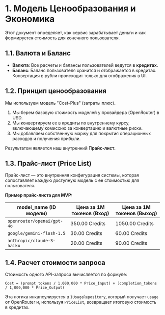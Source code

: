 # 1. Модель Ценообразования и Экономика

Этот документ определяет, как сервис зарабатывает деньги и как формируется стоимость для конечного пользователя.

## 1.1. Валюта и Баланс

*   **Валюта**: Все расчеты и балансы пользователей ведутся в **кредитах**.
*   **Баланс**: Баланс пользователя хранится и отображается в кредитах. Конвертация в рубли происходит только для отображения в UI.

## 1.2. Принцип ценообразования

Мы используем модель "Cost-Plus" (затраты плюс).

1.  Мы берем базовую стоимость моделей у провайдера (OpenRouter) в USD.
2.  Мы конвертируем ее в кредиты по внутреннему курсу, включающему комиссию за конвертацию и валютные риски.
3.  Мы добавляем собственную маржу для покрытия операционных расходов и получения прибыли.

Результатом является наш внутренний **Прайс-лист**.

## 1.3. Прайс-лист (Price List)

Прайс-лист — это внутренняя конфигурация системы, которая сопоставляет каждую доступную модель с ее стоимостью для пользователя.

**Пример прайс-листа для MVP:**

| model_name (ID модели)      | Цена за 1M токенов (Вход) | Цена за 1M токенов (Выход) |
| --------------------------- | ------------------------- | -------------------------- |
| `openrouter/openai/gpt-4o`  | 350.00 Credits            | 1050.00 Credits            |
| `google/gemini-flash-1.5`   | 30.00 Credits             | 60.00 Credits              |
| `anthropic/claude-3-haiku`  | 20.00 Credits             | 90.00 Credits              |

## 1.4. Расчет стоимости запроса

Стоимость одного API-запроса вычисляется по формуле:

`Cost = (prompt_tokens / 1,000,000 * Price_Input) + (completion_tokens / 1,000,000 * Price_Output)`

Эта логика инкапсулируется в `IUsageRepository`, который получает `usage` от OpenRouter и, используя `PriceList`, возвращает итоговую стоимость в кредитах.
